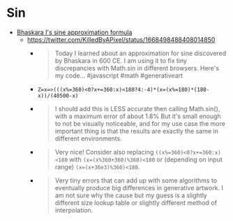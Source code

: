 Sin
===

* [Bhaskara I's sine approximation formula](https://en.wikipedia.org/wiki/Bhaskara_I%27s_sine_approximation_formula)
    * https://twitter.com/KilledByAPixel/status/1668498488408014850
        * > Today I learned about an approximation for sine discovered by Bhaskara in 600 CE. I am using it to fix tiny discrepancies with Math.sin in different browsers. Here's my code... #javascript #math #generativeart 
        * `Z=x=>(((x%=360)<0?x+=360:x)<180?4:-4)*(x=(x%=180)*(180-x))/(40500-x)`
        * > I should add this is LESS accurate then calling Math.sin(), with a maximum error of about 1.8% But it's small enough to not be visually noticeable, and for my use case the more important thing is that the results are exactly the same in different environments.
        * > Very nice! Consider also replacing `((x%=360)<0?x+=360:x)<180` with `(x=(x%360+360)%360)<180` or (depending on input range) `(x=(x+36e3)%360)<180`.
        * > Very tiny errors that can add up with some algorithms to eventually produce big differences in generative artwork. I am not sure why the cause but my guess is a slightly different size lookup table or slightly different method of interpolation.
